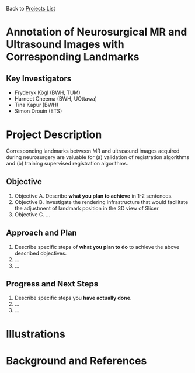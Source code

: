 Back to [Projects List](../../README.md#ProjectsList)

# Annotation of Neurosurgical MR and Ultrasound Images with Corresponding Landmarks

## Key Investigators

- Fryderyk Kögl (BWH, TUM)
- Harneet Cheema (BWH, UOttawa)
- Tina Kapur (BWH)
- Simon Drouin (ETS)

# Project Description

<!-- Add a short paragraph describing the project. -->
Corresponding landmarks between MR and ultrasound images acquired during neurosurgery are valuable for (a) validation of registration algorithms and (b) training supervised registration algorithms.
## Objective

<!-- Describe here WHAT you would like to achieve (what you will have as end result). -->

1. Objective A. Describe **what you plan to achieve** in 1-2 sentences.
1. Objective B. Investigate the rendering infrastructure that would facilitate the adjustment of landmark position in the 3D view of Slicer
1. Objective C. ...

## Approach and Plan

<!-- Describe here HOW you would like to achieve the objectives stated above. -->

1. Describe specific steps of **what you plan to do** to achieve the above described objectives.
1. ...
1. ...

## Progress and Next Steps

<!-- Update this section as you make progress, describing of what you have ACTUALLY DONE. If there are specific steps that you could not complete then you can describe them here, too. -->

1. Describe specific steps you **have actually done**.
1. ...
1. ...

# Illustrations

<!-- Add pictures and links to videos that demonstrate what has been accomplished.
![Description of picture](Example2.jpg)
![Some more images](Example2.jpg)
-->

# Background and References

<!-- If you developed any software, include link to the source code repository. If possible, also add links to sample data, and to any relevant publications. -->
